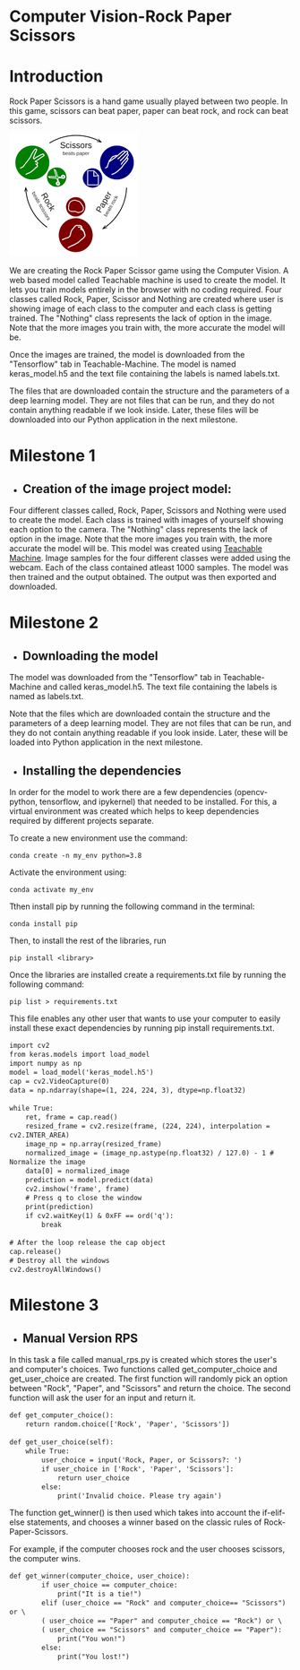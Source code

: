 # Computer Vision-Rock Paper Scissors
# Introduction

Rock Paper Scissors is a hand game usually played between two people. In this game, scissors can beat paper, paper can beat rock, and rock can beat scissors. 

![title](Images/rps1.png)


We are creating the Rock Paper Scissor game using the Computer Vision. A web based model called Teachable machine is used to create the model. It lets you train models entirely in the browser with no coding required. Four classes called Rock, Paper, Scissor and Nothing are created where user is showing image of each class to the computer and each class is getting trained. The "Nothing" class represents the lack of option in the image. Note  that the more images you train with, the more accurate the model will be.

Once the images are trained, the model is downloaded from the "Tensorflow" tab in Teachable-Machine. The model is named keras_model.h5 and the text file containing the labels is named labels.txt.

The files that are downloaded contain the structure and the parameters of a deep learning model. They are not files that can be run, and they do not contain anything readable if we look inside. Later, these files will be downloaded into our Python application in the next milestone.

# Milestone 1
- ## Creation of the image project model: 
Four different classes called, Rock, Paper, Scissors and Nothing were used to create the model. Each class is trained with images of yourself showing each option to the camera. The "Nothing" class represents the lack of option in the image. Note that the more images you train with, the more accurate the model will be. This model was created using [Teachable Machine](https://teachablemachine.withgoogle.com/). Image samples for the four different classes were added using the webcam. Each of the class contained atleast 1000 samples. The model was then trained and the output obtained. The output was then exported and downloaded.

# Milestone 2

- ## Downloading the model

The model was downloaded from the "Tensorflow" tab in Teachable-Machine and called keras_model.h5. The text file containing the labels is named  as labels.txt.

Note that the files which are downloaded contain the structure and the parameters of a deep learning model. They are not files that can be run, and they do not contain anything readable if you look inside. Later, these will be loaded into Python application in the next milestone.

- ## Installing the dependencies

In order for the model to work there are a few dependencies (opencv-python, tensorflow, and ipykernel) that needed to be installed. For this, a virtual environment was created which helps to keep dependencies required by different projects separate.

To create a new environment use the command:
```
conda create -n my_env python=3.8
```
Activate the environment using:
```
conda activate my_env
```
Tthen install pip by running the following command in the terminal:
```
conda install pip
```
Then, to install the rest of the libraries, run 
```
pip install <library>
```
Once the libraries are installed create a requirements.txt file by running the following command:
```
pip list > requirements.txt
```
This file enables any other user that wants to use your computer to easily install these exact dependencies by running pip install requirements.txt.

```
import cv2
from keras.models import load_model
import numpy as np
model = load_model('keras_model.h5')
cap = cv2.VideoCapture(0)
data = np.ndarray(shape=(1, 224, 224, 3), dtype=np.float32)

while True: 
    ret, frame = cap.read()
    resized_frame = cv2.resize(frame, (224, 224), interpolation = cv2.INTER_AREA)
    image_np = np.array(resized_frame)
    normalized_image = (image_np.astype(np.float32) / 127.0) - 1 # Normalize the image
    data[0] = normalized_image
    prediction = model.predict(data)
    cv2.imshow('frame', frame)
    # Press q to close the window
    print(prediction)
    if cv2.waitKey(1) & 0xFF == ord('q'):
        break
            
# After the loop release the cap object
cap.release()
# Destroy all the windows
cv2.destroyAllWindows()
```
# Milestone 3

- ## Manual Version RPS
In this task a file called  manual_rps.py is created which stores the user's and computer's choices. Two functions called
get_computer_choice and get_user_choice are created.
The first function will randomly pick an option between "Rock", "Paper", and "Scissors" and return the choice.
The second function will ask the user for an input and return it.

```
def get_computer_choice():
    return random.choice(['Rock', 'Paper', 'Scissors'])

def get_user_choice(self):
    while True:
        user_choice = input('Rock, Paper, or Scissors?: ')
        if user_choice in ['Rock', 'Paper', 'Scissors']:
            return user_choice
        else:
            print('Invalid choice. Please try again')
```
The function get_winner() is then used which takes into account the if-elif-else statements, and chooses a winner based on the classic rules of Rock-Paper-Scissors.

For example, if the computer chooses rock and the user chooses scissors, the computer wins.

```
def get_winner(computer_choice, user_choice):
        if user_choice == computer_choice:
            print("It is a tie!") 
        elif (user_choice == "Rock" and computer_choice== "Scissors") or \
        ( user_choice == "Paper" and computer_choice == "Rock") or \
        ( user_choice == "Scissors" and computer_choice == "Paper"):
            print("You won!")
        else: 
            print("You lost!")
```

